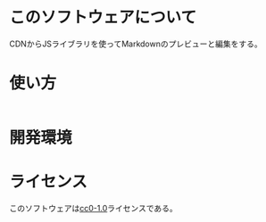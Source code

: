 # このソフトウェアについて

CDNからJSライブラリを使ってMarkdownのプレビューと編集をする。

# 使い方

```sh
```

# 開発環境



# ライセンス

このソフトウェアは[cc0-1.0](LICENSE.txt)ライセンスである。

